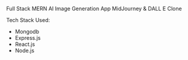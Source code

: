 Full Stack MERN AI Image Generation App MidJourney & DALL E Clone

Tech Stack Used:
* Mongodb
* Express.js
* React.js
* Node.js
